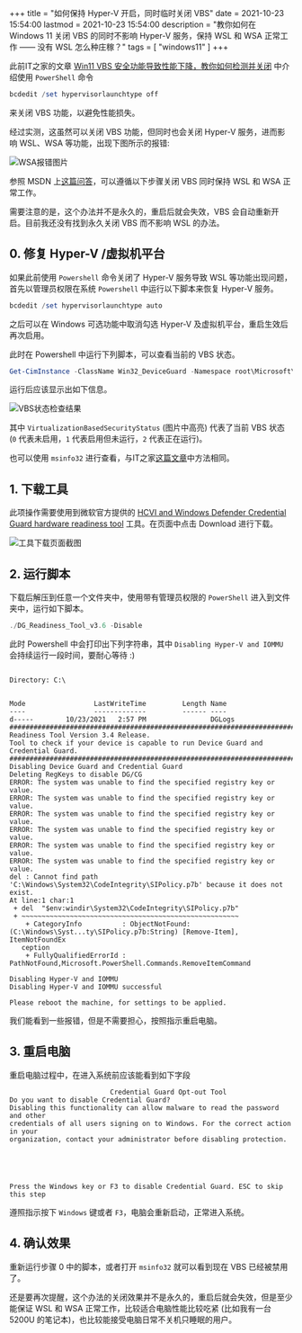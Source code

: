 +++
title = "如何保持 Hyper-V 开启，同时临时关闭 VBS"
date = 2021-10-23 15:54:00
lastmod = 2021-10-23 15:54:00
description = "教你如何在 Windows 11 关闭 VBS 的同时不影响 Hyper-V 服务，保持 WSL 和 WSA 正常工作 —— 没有 WSL 怎么种庄稼？"
tags = [ "windows11" ]
+++

此前IT之家的文章 [Win11 VBS 安全功能导致性能下降，教你如何检测并关闭](https://www.ithome.com/0/579/260.htm) 中介绍使用 `PowerShell` 命令

```PowerShell
bcdedit /set hypervisorlaunchtype off
```

来关闭 VBS 功能，以避免性能损失。

经过实测，这虽然可以关闭 VBS 功能，但同时也会关闭 Hyper-V 服务，进而影响 WSL、WSA 等功能，出现下图所示的报错:

![WSA报错图片](https://i.loli.net/2021/10/23/4rbJl7dLNsZviAM.png)

参照 MSDN 上[这篇问答](https://docs.microsoft.com/en-us/answers/questions/245071/disable-virtualization-based-security-without-disb.html)，可以遵循以下步骤关闭 VBS 同时保持 WSL 和 WSA 正常工作。

需要注意的是，这个办法并不是永久的，重启后就会失效，VBS 会自动重新开启。目前我还没有找到永久关闭 VBS 而不影响 WSL 的办法。

## 0. 修复 Hyper-V /虚拟机平台

如果此前使用 `Powershell` 命令关闭了 Hyper-V 服务导致 WSL 等功能出现问题，首先以管理员权限在系统 `Powershell` 中运行以下脚本来恢复 Hyper-V 服务。

```PowerShell
bcdedit /set hypervisorlaunchtype auto
```

之后可以在 Windows 可选功能中取消勾选 Hyper-V 及虚拟机平台，重启生效后再次启用。

此时在 Powershell 中运行下列脚本，可以查看当前的 VBS 状态。

```PowerShell
Get-CimInstance -ClassName Win32_DeviceGuard -Namespace root\Microsoft\Windows\DeviceGuard
```

运行后应该显示出如下信息。

![VBS状态检查结果](https://i.loli.net/2021/10/23/1viqtUBDFcG68dA.png)

其中 `VirtualizationBasedSecurityStatus` (图片中高亮) 代表了当前 VBS 状态 (`0` 代表未启用，`1` 代表启用但未运行，`2` 代表正在运行)。

也可以使用 `msinfo32` 进行查看，与IT之家[这篇文章](https://www.ithome.com/0/579/260.htm)中方法相同。

## 1. 下载工具

此项操作需要使用到微软官方提供的 [HCVI and Windows Defender Credential Guard hardware readiness tool](https://www.microsoft.com/en-us/download/details.aspx?id=53337) 工具。在页面中点击 Download 进行下载。

![工具下载页面截图](https://i.loli.net/2021/10/23/vxGl8QeMKWIdcaC.png)

## 2. 运行脚本

下载后解压到任意一个文件夹中，使用带有管理员权限的 `PowerShell` 进入到文件夹中，运行如下脚本。

```PowerShell
./DG_Readiness_Tool_v3.6 -Disable
```

此时 Powershell 中会打印出下列字符串，其中 `Disabling Hyper-V and IOMMU` 会持续运行一段时间，要耐心等待 :)

```text

Directory: C:\


Mode                 LastWriteTime         Length Name
----                 -------------         ------ ----
d-----        10/23/2021   2:57 PM                DGLogs
###########################################################################
Readiness Tool Version 3.4 Release.
Tool to check if your device is capable to run Device Guard and Credential Guard.
###########################################################################
Disabling Device Guard and Credential Guard
Deleting RegKeys to disable DG/CG
ERROR: The system was unable to find the specified registry key or value.
ERROR: The system was unable to find the specified registry key or value.
ERROR: The system was unable to find the specified registry key or value.
ERROR: The system was unable to find the specified registry key or value.
ERROR: The system was unable to find the specified registry key or value.
ERROR: The system was unable to find the specified registry key or value.
del : Cannot find path 'C:\Windows\System32\CodeIntegrity\SIPolicy.p7b' because it does not exist.
At line:1 char:1
 + del  "$env:windir\System32\CodeIntegrity\SIPolicy.p7b"
 + ~~~~~~~~~~~~~~~~~~~~~~~~~~~~~~~~~~~~~~~~~~~~~~~~~~~~~~
    + CategoryInfo          : ObjectNotFound: (C:\Windows\Syst...ty\SIPolicy.p7b:String) [Remove-Item], ItemNotFoundEx
   ception
    + FullyQualifiedErrorId : PathNotFound,Microsoft.PowerShell.Commands.RemoveItemCommand

Disabling Hyper-V and IOMMU
Disabling Hyper-V and IOMMU successful

Please reboot the machine, for settings to be applied.

```

我们能看到一些报错，但是不需要担心，按照指示重启电脑。

## 3. 重启电脑

重启电脑过程中，在进入系统前应该能看到如下字段

```text
                         Credential Guard Opt-out Tool
Do you want to disable Credential Guard?
Disabling this functionality can allow malware to read the password and other
credentials of all users signing on to Windows. For the correct action in your
organization, contact your administrator before disabling protection.





Press the Windows key or F3 to disable Credential Guard. ESC to skip this step
```

遵照指示按下 `Windows` 键或者 `F3`，电脑会重新启动，正常进入系统。

## 4. 确认效果

重新运行步骤 0 中的脚本，或者打开 `msinfo32` 就可以看到现在 VBS 已经被禁用了。

还是要再次提醒，这个办法的关闭效果并不是永久的，重启后就会失效，但是至少能保证 WSL 和 WSA 正常工作，比较适合电脑性能比较吃紧 (比如我有一台 5200U 的笔记本)，也比较能接受电脑日常不关机只睡眠的用户。

